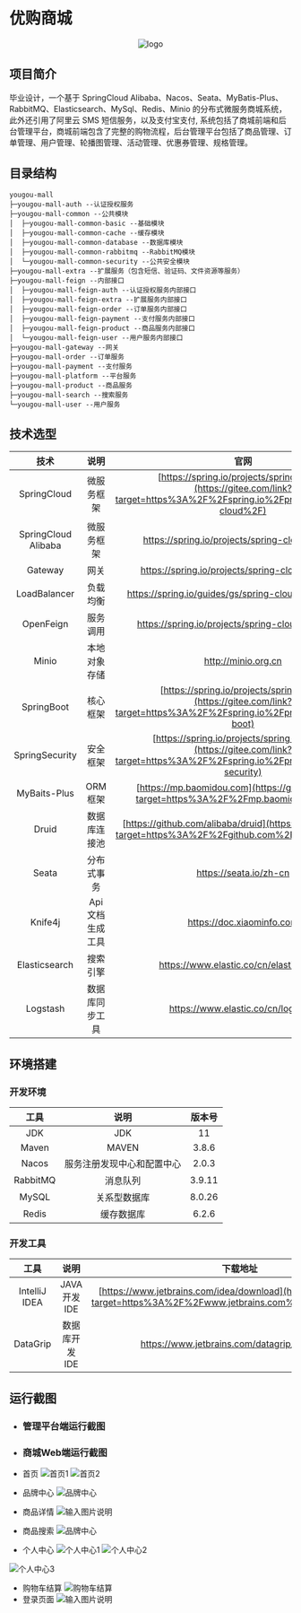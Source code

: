 # 优购商城
<div align='center'>
    <img src='https://gitee.com/chi-congmin/yougou-mall/raw/master/readme/img/yougou.png' alt='logo'>
</div>

## 项目简介

毕业设计，一个基于 SpringCloud Alibaba、Nacos、Seata、MyBatis-Plus、RabbitMQ、Elasticsearch、MySql、Redis、Minio  的分布式微服务商城系统，此外还引用了阿里云 SMS 短信服务，以及支付宝支付, 系统包括了商城前端和后台管理平台，商城前端包含了完整的购物流程，后台管理平台包括了商品管理、订单管理、用户管理、轮播图管理、活动管理、优惠券管理、规格管理。

## 目录结构

```
yougou-mall
├─yougou-mall-auth --认证授权服务
├─yougou-mall-common --公共模块
│  ├─yougou-mall-common-basic --基础模块
│  ├─yougou-mall-common-cache --缓存模块
│  ├─yougou-mall-common-database --数据库模块
│  ├─yougou-mall-common-rabbitmq --RabbitMQ模块
│  └─yougou-mall-common-security --公共安全模块
├─yougou-mall-extra --扩展服务（包含短信、验证码、文件资源等服务）
├─yougou-mall-feign --内部接口
│  ├─yougou-mall-feign-auth --认证授权服务内部接口
│  ├─yougou-mall-feign-extra --扩展服务内部接口
│  ├─yougou-mall-feign-order --订单服务内部接口
│  ├─yougou-mall-feign-payment --支付服务内部接口
│  ├─yougou-mall-feign-product --商品服务内部接口
│  └─yougou-mall-feign-user --用户服务内部接口
├─yougou-mall-gateway --网关
├─yougou-mall-order --订单服务
├─yougou-mall-payment --支付服务
├─yougou-mall-platform --平台服务
├─yougou-mall-product --商品服务
├─yougou-mall-search --搜索服务
└─yougou-mall-user --用户服务
```

## 技术选型

|        技术         |      说明       |                             官网                             |
| :-----------------: | :-------------: | :----------------------------------------------------------: |
|     SpringCloud     |   微服务框架    | [https://spring.io/projects/spring-cloud](https://gitee.com/link?target=https%3A%2F%2Fspring.io%2Fprojects%2Fspring-cloud%2F) |
| SpringCloud Alibaba |   微服务框架    |       https://spring.io/projects/spring-cloud-alibaba        |
|       Gateway       |      网关       |       https://spring.io/projects/spring-cloud-gateway        |
|    LoadBalancer     |    负载均衡     |    https://spring.io/guides/gs/spring-cloud-loadbalancer     |
|      OpenFeign      |    服务调用     |      https://spring.io/projects/spring-cloud-openfeign       |
|        Minio        |  本地对象存储   |                     http://minio.org.cn                      |
|     SpringBoot      |    核心框架     | [https://spring.io/projects/spring-boot](https://gitee.com/link?target=https%3A%2F%2Fspring.io%2Fprojects%2Fspring-boot) |
|   SpringSecurity    |    安全框架     | [https://spring.io/projects/spring-security](https://gitee.com/link?target=https%3A%2F%2Fspring.io%2Fprojects%2Fspring-security) |
|    MyBaits-Plus     |     ORM框架     | [https://mp.baomidou.com](https://gitee.com/link?target=https%3A%2F%2Fmp.baomidou.com%2F) |
|        Druid        |  数据库连接池   | [https://github.com/alibaba/druid](https://gitee.com/link?target=https%3A%2F%2Fgithub.com%2Falibaba%2Fdruid) |
|        Seata        |   分布式事务    |                    https://seata.io/zh-cn                    |
|       Knife4j       | Api文档生成工具 |                  https://doc.xiaominfo.com                   |
|    Elasticsearch    |    搜索引擎     |           https://www.elastic.co/cn/elasticsearch            |
|      Logstash       | 数据库同步工具  |              https://www.elastic.co/cn/logstash              |

## 环境搭建

### 开发环境

|   工具   |            说明            | 版本号 |
| :------: | :------------------------: | :----: |
|   JDK    |            JDK             |   11   |
|  Maven   |           MAVEN            | 3.8.6  |
|  Nacos   | 服务注册发现中心和配置中心 | 2.0.3  |
| RabbitMQ |          消息队列          | 3.9.11 |
|  MySQL   |        关系型数据库        | 8.0.26 |
|  Redis   |         缓存数据库         | 6.2.6  |

### 开发工具

|     工具      |     说明      |                           下载地址                           |
| :-----------: | :-----------: | :----------------------------------------------------------: |
| IntelliJ IDEA |  JAVA开发IDE  | [https://www.jetbrains.com/idea/download](https://gitee.com/link?target=https%3A%2F%2Fwww.jetbrains.com%2Fidea%2Fdownload) |
|   DataGrip    | 数据库开发IDE |         https://www.jetbrains.com/datagrip/download/         |

## 运行截图

- ### 管理平台端运行截图



- ### 商城Web端运行截图
- 首页
![首页1](readme/img/%E9%A6%96%E9%A1%B51.png)
![首页2](readme/img/%E9%A6%96%E9%A1%B52.png)
- 品牌中心
![品牌中心](readme/img/%E5%93%81%E7%89%8C%E4%B8%AD%E5%BF%83.png)
- 商品详情
![输入图片说明](readme/img/%E5%95%86%E5%93%81%E8%AF%A6%E6%83%85.png)
- 商品搜索
![品牌中心](readme/img/%E5%95%86%E5%93%81%E6%90%9C%E7%B4%A2.png)
- 个人中心
![个人中心1](readme/img/%E4%B8%AA%E4%BA%BA%E4%B8%AD%E5%BF%831.png)
![个人中心2](readme/img/%E4%B8%AA%E4%BA%BA%E4%B8%AD%E5%BF%832.png)

![个人中心3](readme/img/%E4%B8%AA%E4%BA%BA%E4%B8%AD%E5%BF%833.png)
- 购物车结算
![购物车结算](readme/img/%E8%B4%AD%E7%89%A9%E8%BD%A6%E7%BB%93%E7%AE%97.png)
- 登录页面
![输入图片说明](readme/img/%E7%99%BB%E5%BD%95%E9%A1%B5%E9%9D%A2.png)